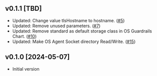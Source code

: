 ## v0.1.1 [TBD]

- Updated: Change value tlsHostname to hostname. ([#5](https://github.com/turbot/helm-charts/issues/5))
- Updated: Remove unused parameters. ([#7](https://github.com/turbot/helm-charts/issues/7))
- Updated: Remove standard as default storage class in OS Guardrails Chart. ([#10](https://github.com/turbot/helm-charts/issues/10))
- Updated: Make OS Agent Socket directory Read/Write. ([#15](https://github.com/turbot/helm-charts/issues/15))

## v0.1.0 [2024-05-07]

- Initial version
